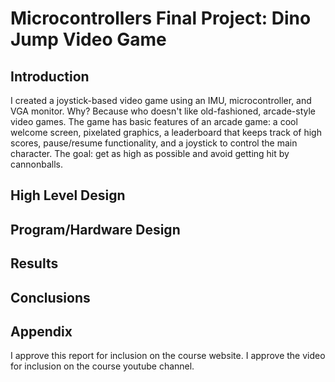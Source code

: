 # Microcontrollers Final Project: Dino Jump Video Game

## Introduction
I created a joystick-based video game using an IMU, microcontroller, and VGA monitor. Why? Because who doesn't like old-fashioned, arcade-style video games. The game has basic features of an arcade game: a cool welcome screen, pixelated graphics, a leaderboard that keeps track of high scores, pause/resume functionality, and a joystick to control the main character. The goal: get as high as possible and avoid getting hit by cannonballs. 

## High Level Design

## Program/Hardware Design

## Results

## Conclusions


## Appendix

I approve this report for inclusion on the course website.
I approve the video for inclusion on the course youtube channel.
